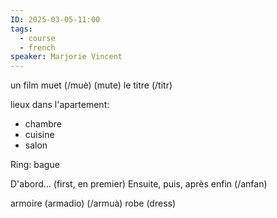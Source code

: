 ```yaml
---
ID: 2025-03-05-11:00
tags:
  - course
  - french
speaker: Marjorie Vincent
---
```

un film muet (/muè) (mute)
le titre (/titr)

lieux dans l'apartement:
- chambre
- cuisine
- salon

Ring: bague

D'abord... (first, en premier)
Ensuite, puis, après
enfin (/anfan)

armoire (armadio) (/armuà)
robe (dress)


